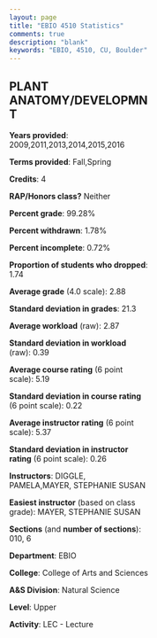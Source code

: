 ```yaml
---
layout: page
title: "EBIO 4510 Statistics"
comments: true
description: "blank"
keywords: "EBIO, 4510, CU, Boulder"
--- 
```

<head>
<script src="https://ajax.googleapis.com/ajax/libs/jquery/2.1.3/jquery.min.js"></script>
<script src="https://dl.dropboxusercontent.com/s/pc42nxpaw1ea4o9/highcharts.js?dl=0"></script>
<!-- <script src="../assets/js/highcharts.js"></script> -->
<style type="text/css">@font-face {
	font-family: "Bebas Neue";
	src: url(https://www.filehosting.org/file/details/544349/BebasNeue%20Regular.otf) format("opentype");
	}
	h1.Bebas { 
		font-family: "Bebas Neue", Verdana, Tahoma;
	}
</style>
</head>
<body>
	<div id="container" style="float: right; width: 45%; height: 88%; margin-left: 2.5%; margin-right: 2.5%;"></div>
	<script language="JavaScript">
		$(document).ready(function() {
		var chart = {type: 'column'};
		var title = {text: 'Grade Distribution'};
		var xAxis = {categories: ['A','B','C','D','F'],crosshair: true};
		var yAxis = {min: 0,title: {text: 'Percentage'}};
		var tooltip = {headerFormat: '<center><b><span style="font-size:20px">{point.key}</span></b></center>',
		               pointFormat: '<td style="padding:0"><b>{point.y:.1f}%</b></td>',
		               footerFormat: '</table>',shared: true,useHTML: true};
		var plotOptions = {column: {pointPadding: 0.0,borderWidth: 0}};  
		var credits = {enabled: false};var series= [{name: 'Percent',data: [27.38,44.05,20.83,4.76,2.98,]}];
		var json = {};
		json.chart = chart;
		json.title = title;
		json.tooltip = tooltip;
		json.xAxis = xAxis;
		json.yAxis = yAxis;  
		json.series = series;
		json.plotOptions = plotOptions;  
		json.credits = credits;
		$('#container').highcharts(json);
	});
	</script>
</body>
			   
## PLANT ANATOMY/DEVELOPMNT

**Years provided**: 2009,2011,2013,2014,2015,2016

**Terms provided**: Fall,Spring

**Credits**: 4

**RAP/Honors class?** Neither

**Percent grade**: 99.28%

**Percent withdrawn**: 1.78%

**Percent incomplete**: 0.72%

**Proportion of students who dropped**: 1.74

**Average grade** (4.0 scale): 2.88

**Standard deviation in grades**: 21.3

**Average workload** (raw): 2.87

**Standard deviation in workload** (raw): 0.39

**Average course rating** (6 point scale): 5.19

**Standard deviation in course rating** (6 point scale): 0.22

**Average instructor rating** (6 point scale): 5.37

**Standard deviation in instructor rating** (6 point scale): 0.26

**Instructors**: DIGGLE, PAMELA,MAYER, STEPHANIE SUSAN

**Easiest instructor** (based on class grade): MAYER, STEPHANIE SUSAN

**Sections** (and **number of sections**): 010, 6

**Department**: EBIO

**College**: College of Arts and Sciences

**A&S Division**: Natural Science

**Level**: Upper

**Activity**: LEC - Lecture